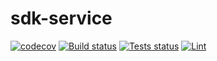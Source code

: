 # sdk-service

[![codecov](https://codecov.io/gh/allinbits/sdk-service/branch/main/graph/badge.svg?token=AXDASRALWG)](https://codecov.io/gh/allinbits/sdk-service)
[![Build status](https://github.com/allinbits/sdk-service/workflows/Build/badge.svg)](https://github.com/allinbits/sdk-service/commits/main)
[![Tests status](https://github.com/allinbits/sdk-service/workflows/Tests/badge.svg)](https://github.com/allinbits/sdk-service/commits/main)
[![Lint](https://github.com/allinbits/sdk-service/workflows/Lint/badge.svg?token)](https://github.com/allinbits/sdk-service/commits/main)